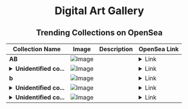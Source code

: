 <div align="center">

# Digital Art Gallery

## Trending Collections on OpenSea

| Collection Name                       | Image                                                                                     | Description                       | OpenSea Link                                                                                          |
|---------------------------------------|-------------------------------------------------------------------------------------------|-----------------------------------|--------------------------------------------------------------------------------------------------------|
| **AB** | ![Image](https://i.seadn.io/s/raw/files/2e51f0ced806697ab50f64bcf41b01fe.jpg?w=500&auto=format?w=200&auto=format) |  | <details><summary>Link</summary>[AB](https://opensea.io/collection/ab-1632)</details> |
| **<details><summary>Unidentified co...</summary>Unidentified contract 5985a788-7960-4d73-86bc-c87be9744c25</details>** | ![Image](https://i.seadn.io/s/raw/files/654b7e9c6f93abe8d20f6c1ead4af558.png?w=500&auto=format?w=200&auto=format) |  | <details><summary>Link</summary>[Unidentified contract 5985a788-7960-4d73-86bc-c87be9744c25](https://opensea.io/collection/unidentified-contract-5985a788-7960-4d73-86bc-c87b)</details> |
| **b** | ![Image](https://i.seadn.io/s/raw/files/60425129d8b9674a48735150e2622dcb.jpg?w=500&auto=format?w=200&auto=format) |  | <details><summary>Link</summary>[b](https://opensea.io/collection/b-17742)</details> |
| **<details><summary>Unidentified co...</summary>Unidentified contract 454daccf-832e-40f0-9f95-95fb441ff1cd</details>** | ![Image](https://i.seadn.io/s/raw/files/654b7e9c6f93abe8d20f6c1ead4af558.png?w=500&auto=format?w=200&auto=format) |  | <details><summary>Link</summary>[Unidentified contract 454daccf-832e-40f0-9f95-95fb441ff1cd](https://opensea.io/collection/unidentified-contract-454daccf-832e-40f0-9f95-95fb)</details> |
| **<details><summary>Unidentified co...</summary>Unidentified contract 76dda96e-b0c3-4a79-8717-0da1c839c2a5</details>** | ![Image](https://i.seadn.io/s/raw/files/9b0c4e9c3ff614baab44db02bb04b5f8.png?w=500&auto=format?w=200&auto=format) |  | <details><summary>Link</summary>[Unidentified contract 76dda96e-b0c3-4a79-8717-0da1c839c2a5](https://opensea.io/collection/unidentified-contract-76dda96e-b0c3-4a79-8717-0da1)</details> |

</div>